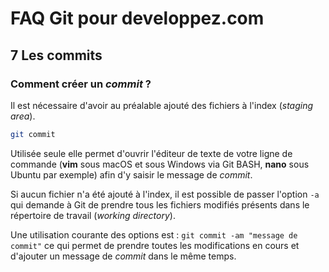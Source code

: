 # FAQ Git pour developpez.com

## 7 Les commits

### Comment créer un *commit* ?

Il est nécessaire d'avoir au préalable ajouté des fichiers à l'index (*staging area*).

```bash
git commit
```

Utilisée seule elle permet d'ouvrir l'éditeur de texte de votre ligne de commande (**vim** sous macOS et sous Windows via Git BASH, **nano** sous Ubuntu par exemple) afin d'y saisir le message de *commit*.

Si aucun fichier n'a été ajouté à l'index, il est possible de passer l'option `-a` qui demande à Git de prendre tous les fichiers modifiés présents dans le répertoire de travail (*working directory*).

Une utilisation courante des options est : `git commit -am "message de commit"` ce qui permet de prendre toutes les modifications en cours et d'ajouter un message de *commit* dans le même temps.
